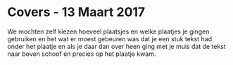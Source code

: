 # Covers - 13 Maart 2017

We mochten zelf kiezen hoeveel plaatsjes en welke plaatjes je gingen gebruiken en het wat er moest gebeuren was
dat je een stuk tekst had onder het plaatje en als je daar dan over heen ging met je muis dat de tekst
naar boven schoof en precies op het plaatje kwam.
